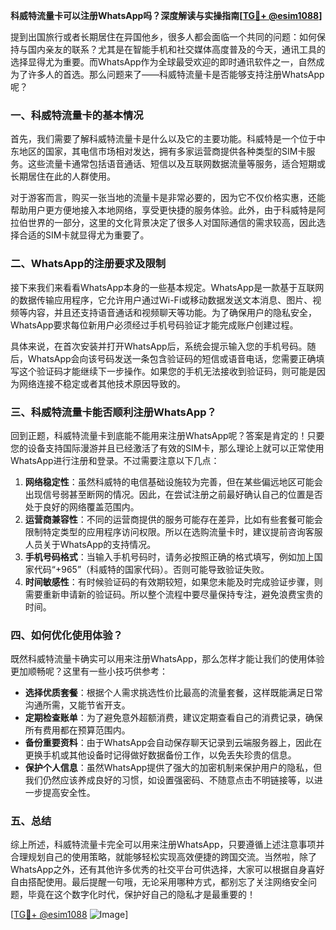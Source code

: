 **科威特流量卡可以注册WhatsApp吗？深度解读与实操指南[[TG💪+ @esim1088](https://t.me/s/esim1088)]**

提到出国旅行或者长期居住在异国他乡，很多人都会面临一个共同的问题：如何保持与国内亲友的联系？尤其是在智能手机和社交媒体高度普及的今天，通讯工具的选择显得尤为重要。而WhatsApp作为全球最受欢迎的即时通讯软件之一，自然成为了许多人的首选。那么问题来了——科威特流量卡是否能够支持注册WhatsApp呢？

### 一、科威特流量卡的基本情况

首先，我们需要了解科威特流量卡是什么以及它的主要功能。科威特是一个位于中东地区的国家，其电信市场相对发达，拥有多家运营商提供各种类型的SIM卡服务。这些流量卡通常包括语音通话、短信以及互联网数据流量等服务，适合短期或长期居住在此的人群使用。

对于游客而言，购买一张当地的流量卡是非常必要的，因为它不仅价格实惠，还能帮助用户更方便地接入本地网络，享受更快捷的服务体验。此外，由于科威特是阿拉伯世界的一部分，这里的文化背景决定了很多人对国际通信的需求较高，因此选择合适的SIM卡就显得尤为重要了。

### 二、WhatsApp的注册要求及限制

接下来我们来看看WhatsApp本身的一些基本规定。WhatsApp是一款基于互联网的数据传输应用程序，它允许用户通过Wi-Fi或移动数据发送文本消息、图片、视频等内容，并且还支持语音通话和视频聊天等功能。为了确保用户的隐私安全，WhatsApp要求每位新用户必须经过手机号码验证才能完成账户创建过程。

具体来说，在首次安装并打开WhatsApp后，系统会提示输入您的手机号码。随后，WhatsApp会向该号码发送一条包含验证码的短信或语音电话，您需要正确填写这个验证码才能继续下一步操作。如果您的手机无法接收到验证码，则可能是因为网络连接不稳定或者其他技术原因导致的。

### 三、科威特流量卡能否顺利注册WhatsApp？

回到正题，科威特流量卡到底能不能用来注册WhatsApp呢？答案是肯定的！只要您的设备支持国际漫游并且已经激活了有效的SIM卡，那么理论上就可以正常使用WhatsApp进行注册和登录。不过需要注意以下几点：

1. **网络稳定性**：虽然科威特的电信基础设施较为完善，但在某些偏远地区可能会出现信号弱甚至断网的情况。因此，在尝试注册之前最好确认自己的位置是否处于良好的网络覆盖范围内。
2. **运营商兼容性**：不同的运营商提供的服务可能存在差异，比如有些套餐可能会限制特定类型的应用程序访问权限。所以在选购流量卡时，建议提前咨询客服人员关于WhatsApp的支持情况。
3. **手机号码格式**：当输入手机号码时，请务必按照正确的格式填写，例如加上国家代码“+965”（科威特的国家代码）。否则可能导致验证失败。
4. **时间敏感性**：有时候验证码的有效期较短，如果您未能及时完成验证步骤，则需要重新申请新的验证码。所以整个流程中要尽量保持专注，避免浪费宝贵的时间。

### 四、如何优化使用体验？

既然科威特流量卡确实可以用来注册WhatsApp，那么怎样才能让我们的使用体验更加顺畅呢？这里有一些小技巧供参考：

- **选择优质套餐**：根据个人需求挑选性价比最高的流量套餐，这样既能满足日常沟通所需，又能节省开支。
- **定期检查账单**：为了避免意外超额消费，建议定期查看自己的消费记录，确保所有费用都在预算范围内。
- **备份重要资料**：由于WhatsApp会自动保存聊天记录到云端服务器上，因此在更换手机或其他设备时记得做好数据备份工作，以免丢失珍贵的信息。
- **保护个人信息**：虽然WhatsApp提供了强大的加密机制来保护用户的隐私，但我们仍然应该养成良好的习惯，如设置强密码、不随意点击不明链接等，以进一步提高安全性。

### 五、总结

综上所述，科威特流量卡完全可以用来注册WhatsApp，只要遵循上述注意事项并合理规划自己的使用策略，就能够轻松实现高效便捷的跨国交流。当然啦，除了WhatsApp之外，还有其他许多优秀的社交平台可供选择，大家可以根据自身喜好自由搭配使用。最后提醒一句哦，无论采用哪种方式，都别忘了关注网络安全问题，毕竟在这个数字化时代，保护好自己的隐私才是最重要的！

[[TG💪+ @esim1088](https://t.me/s/esim1088) ![Image](https://i.postimg.cc/4NQfJmqS/Snipaste-2025-05-13-00-14-12.png)]